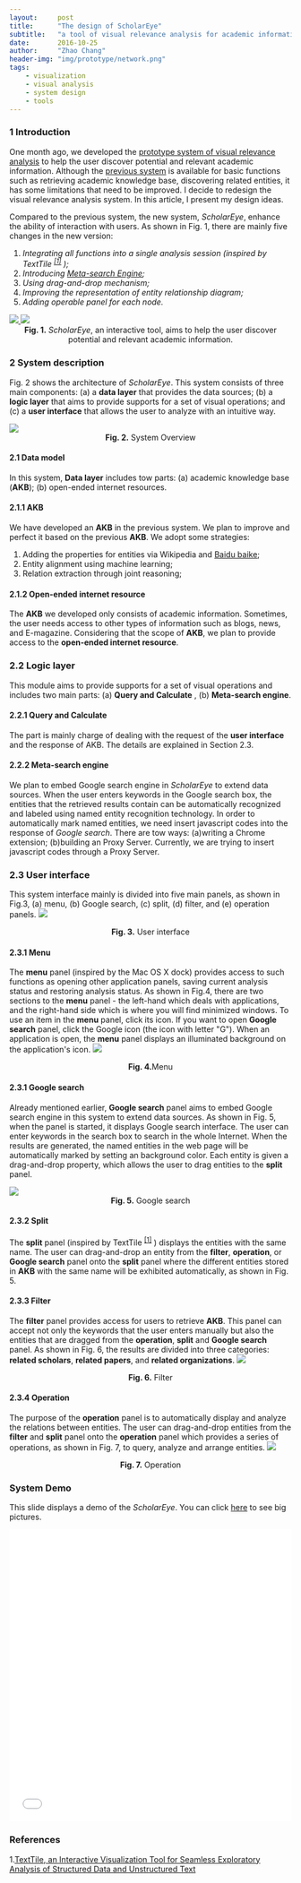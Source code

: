 ```yaml
---
layout:     post
title:      "The design of ScholarEye"
subtitle:   "a tool of visual relevance analysis for academic information"
date:       2016-10-25
author:     "Zhao Chang"
header-img: "img/prototype/network.png"
tags:
    - visualization
    - visual analysis
    - system design
    - tools
---
```

### 1 Introduction
One month ago, we developed the <a href="/2016/08/10/the-prototype-system-of-visual-analysis/" target="\_blank">prototype system of visual relevance analysis</a> to help the user discover potential and relevant academic information. Although the <a href="/2016/08/10/the-prototype-system-of-visual-analysis/" target="\_blank">previous system</a> is available for basic functions such as retrieving academic knowledge base, discovering related entities, it has some limitations that need to be improved. I decide to redesign the visual relevance analysis system. In this article, I present my design ideas.

Compared to the previous system, the new system, *ScholarEye*, enhance the ability of interaction with users. As shown in Fig. 1, there are mainly five changes in the new version:

1.    *Integrating all functions into a single analysis session (inspired by TextTile <sup>[[1]](#ref1)</sup> );*
2.    *Introducing <a href="https://en.wikipedia.org/wiki/Metasearch_engine" target="\_blank">Meta-search Engine</a>;*
3.    *Using drag-and-drop mechanism;*
4.    *Improving the representation of entity relationship diagram;*
5.    *Adding operable panel for each node.*

<a href="/img/scholareye/303.png" target="\_blank" title="Click to see the big picture ">
<img src='/img/scholareye/303.png'/>
</a>
<a href="/img/scholareye/301.png" target="\_blank" title="Click to see the big picture ">
<img src='/img/scholareye/301.png'/>
</a>
<center><b>Fig. 1.</b> <i>ScholarEye</i>, an interactive tool, aims to  help the user discover potential and relevant academic information.</center>

### 2 System description
Fig. 2 shows the architecture of *ScholarEye*. This system consists of three main components: (a) a **data layer** that provides the data sources; (b) a **logic layer** that aims to provide supports for a set of visual operations; and (c) a **user interface** that allows the user to analyze with an intuitive way.

<a href="/img/scholareye/sys-arch.jpg" target="\_blank" title="Click to see the big picture ">
<img src='/img/scholareye/sys-arch.jpg'/>
</a>
<center><b>Fig. 2.</b> System Overview</center>

#### 2.1 Data model
In this system, **Data layer** includes tow parts: (a) academic knowledge base (**AKB**); (b) open-ended internet resources.

#### 2.1.1 AKB
We have developed an **AKB** in the previous system. We plan to improve and perfect it based on the previous **AKB**. We adopt  some strategies:

1.    Adding the properties for entities via Wikipedia and <a href="http://www.baidu.com" target="\_balnk">Baidu baike</a>;
2.    Entity alignment using machine learning;
3.    Relation extraction through joint reasoning;

#### 2.1.2 Open-ended internet resource

The **AKB** we developed only consists of academic information. Sometimes, the user needs  access to other types  of information such as blogs, news, and E-magazine. Considering that the scope of **AKB**, we plan to provide access to the **open-ended internet resource**.

### 2.2 Logic layer
This module aims to provide supports for a set of visual operations and includes two main parts: (a) **Query and Calculate** , (b) **Meta-search engine**.  

#### 2.2.1 Query and Calculate
The part is mainly charge of  dealing with the request of the **user interface** and the response of AKB. The details are explained in  Section 2.3.

#### 2.2.2 Meta-search engine
We plan to embed Google search engine in *ScholarEye* to extend data sources. When the user enters keywords in the Google search box, the entities that the retrieved results contain can be automatically recognized and labeled using named entity recognition technology. In order to automatically mark named entities, we need insert javascript codes into the response of *Google search*. There are tow ways: (a)writing a Chrome extension; (b)building an Proxy Server. Currently, we are trying to insert javascript codes through a Proxy Server.

### 2.3 User interface
This system interface mainly is divided into five main panels, as shown in Fig.3,  (a) menu, (b) Google search, (c) split, (d) filter, and (e) operation panels.
<a href="/img/scholareye/302.png" target="\_blank" title="Click to see the big picture ">
<img src='/img/scholareye/302.png'/>
</a>
<center><b>Fig. 3.</b> User interface</center>


#### 2.3.1 Menu
The **menu** panel (inspired by the Mac OS X dock) provides access to such functions as  opening other application panels, saving current analysis status and restoring analysis status.
As shown in Fig.4, there are two sections to the **menu** panel - the left-hand which deals with applications, and the right-hand side which is where you will find minimized windows. To use an item in the **menu** panel, click its icon. If you want to open **Google search** panel, click the Google icon (the icon with  letter "G"). When an application is open, the **menu** panel displays an illuminated background on the application's icon.
<a href="/img/scholareye/304.png" target="\_blank" title="Click to see the big picture ">
<img src='/img/scholareye/304.png'/>
</a>
<center><b>Fig. 4.</b>Menu</center>

#### 2.3.1 Google search
Already mentioned earlier, **Google search** panel aims to embed Google search engine in this system to extend data sources. As shown in Fig. 5, when the panel is started, it displays Google search interface. The user can enter keywords in the search box to search in the whole Internet. When the results are generated, the named entities in the web page will be automatically marked by  setting an background  color. Each entity is given a drag-and-drop property, which allows the user to drag entities to the **split** panel.

<a href="/img/scholareye/301.png" target="\_blank" title="Click to see the big picture ">
<img src='/img/scholareye/301.png'/>
</a>
<center><b>Fig. 5.</b> Google search</center>

#### 2.3.2 Split
The **split** panel (inspired by TextTile <sup>[[1]](#ref1)</sup> )  displays the entities with the same name. The user can drag-and-drop an entity from the **filter**, **operation**, or **Google search** panel onto the **split** panel where the different entities stored in **AKB** with the same name will be exhibited automatically, as shown in Fig. 5.

#### 2.3.3 Filter
The **filter** panel provides access for users to retrieve **AKB**. This panel can accept not only the keywords that the user enters manually but also the entities that are dragged from the **operation**, **split** and **Google search** panel. As shown in Fig. 6, the results are divided into three categories: **related scholars**, **related papers**, and **related organizations**.
<a href="/img/scholareye/305.png" target="\_blank" title="Click to see the big picture ">
<img src='/img/scholareye/305.png'/>
</a>
<center><b>Fig. 6.</b> Filter</center>

#### 2.3.4 Operation
The purpose of the **operation** panel is to automatically display and analyze the relations between entities. The user can drag-and-drop entities from the **filter** and **split** panel onto the **operation** panel which provides a series of operations, as shown in Fig. 7, to query, analyze and arrange entities.
<a href="/img/scholareye/306.png" target="\_blank" title="Click to see the big picture ">
<img src='/img/scholareye/306.png'/>
</a>
<center><b>Fig. 7.</b> Operation</center>

### System Demo
This slide displays a demo of the *ScholarEye*. You can click <a href="/slides/slides/scholareye.html" target="\_blank">here</a> to see big pictures.
<iframe src="/slides/slides/scholareye.html" width="100%" height="521" frameborder="no" border="0"></iframe>

### References
1.<a id="ref1">[TextTile, an Interactive Visualization Tool for Seamless Exploratory Analysis of Structured Data and Unstructured Text](http://nyuvis.github.io/texttile/)</a>
